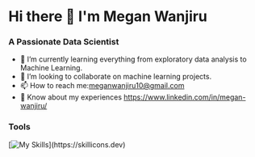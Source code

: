 # Hi there 👋 I'm Megan Wanjiru


### A Passionate Data Scientist

- 🌱 I’m currently learning everything from exploratory data analysis to Machine Learning.
- 👯 I’m looking to collaborate on machine learning projects.
- 📫 How to reach me:meganwanjiru10@gmail.com
- 📑 Know about my experiences https://www.linkedin.com/in/megan-wanjiru/


### Tools
[![My Skills](https://skillicons.dev/icons?i=python,mysql,postgresql,)](https://skillicons.dev)


